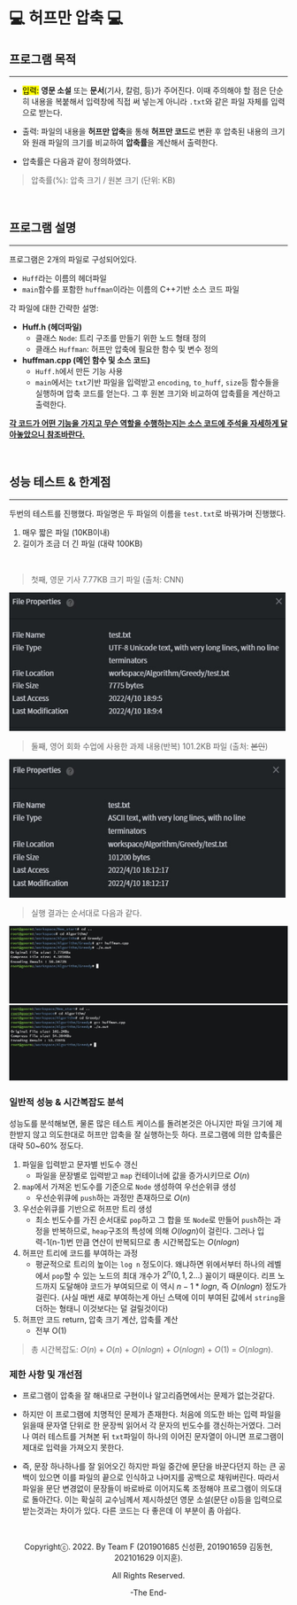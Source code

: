 # 💻 허프만 압축 💻


## 프로그램 목적
***

* <mark>입력:</mark> **영문 소설** 또는 **문서**(기사, 칼럼, 등)가 주어진다. 이때 주의해야 할 점은 단순히 내용을 복붙해서 입력창에 직접 써 넣는게 아니라 `.txt`와 같은 파일 자체를 입력으로 받는다.

* 출력: 파일의 내용을 **허프만 압축**을 통해 **허프만 코드**로 변환 후 압축된 내용의 크기와 원래 파일의 크기를 비교하여 **압축률**을 계산해서 출력한다. 

* 압축률은 다음과 같이 정의하였다.  
> 압축률(%): 압축 크기 / 원본 크기 (단위: KB)

<br>

## 프로그램 설명
*** 
  
프로그램은 2개의 파일로 구성되어있다.

* `Huff`라는 이름의 헤더파일
* `main`함수를 포함한 `huffman`이라는 이름의 C++기반 소스 코드 파일

각 파일에 대한 간략한 설명:

* **Huff.h (헤더파일)**
    - 클래스 `Node`: 트리 구조를 만들기 위한 노드 형태 정의
    - 클래스 `Huffman`: 허프만 압축에 필요한 함수 및 변수 정의
* **huffman.cpp (메인 함수 및 소스 코드)** 
    * `Huff.h`에서 만든 기능 사용
    * `main`에서는 `txt`기반 파일을 입력받고 `encoding`, `to_huff`, `size`등 함수들을 실행하며 압축 코드를 얻는다. 그 후 원본 크기와 비교하여 압축률을 계산하고 출력한다.

**<u>각 코드가 어떤 기능을 가지고 무슨 역할을 수행하는지는 소스 코드에 주석을 자세하게 달아놓았으니 참조바란다.</u>**

<br>

## 성능 테스트 & 한계점
***

두번의 테스트를 진행했다. 파일명은 두 파일의 이름을 `test.txt`로 바꿔가며 진행했다.
1. 매우 짧은 파일 (10KB이내)
2. 길이가 조금 더 긴 파일 (대략 100KB)

<br>

>첫째, 영문 기사 7.77KB 크기 파일 (출처: CNN) 

<img src = "https://github.com/serenhade00/serenhade00.github.io/blob/main/assets/size_1.jpg?raw=true" width="500" height ="250" />

>둘째, 영어 회화 수업에 사용한 과제 내용(반복) 101.2KB 파일 (출처: ~~본인~~)

<img src = "https://github.com/serenhade00/serenhade00.github.io/blob/main/assets/size_2.jpg?raw=true" width="500" height ="250" />

<br>

>실행 결과는 순서대로 다음과 같다.

![test](https://github.com/serenhade00/serenhade00.github.io/blob/main/assets/Test4.jpg?raw=true)
![test1](https://github.com/serenhade00/serenhade00.github.io/blob/main/assets/Test5.jpg?raw=true)

### 일반적 성능 & 시간복잡도 분석

성능도를 분석해보면, 물론 많은 테스트 케이스를 돌려본것은 아니지만 파일 크기에 제한받지 않고 의도한대로 허프만 압축을 잘 실행하는듯 하다. 프로그램에 의한 압축률은 대략 50~60% 정도다. 

1. 파일을 입력받고 문자별 빈도수 갱신
    * 파일을 문장별로 입력받고 `map` 컨테이너에 값을 증가시키므로 $O(n)$
2. `map`에서 가져온 빈도수를 기준으로 `Node` 생성하여 우선순위큐 생성
    * 우선순위큐에 `push`하는 과정만 존재하므로 $O(n)$
3. 우선순위큐를 기반으로 허프만 트리 생성
    * 최소 빈도수를 가진 순서대로 `pop`하고 그 합을 또 `Node`로 만들어 `push`하는 과정을 반복하므로, `heap`구조의 특성에 의해 $O(log n)$이 걸린다. 그러나 입력-1(n-1)번 만큼 연산이 반복되므로 총 시간복잡도는 $O(nlogn$)
4. 허프만 트리에 코드를 부여하는 과정
    * 평균적으로 트리의 높이는 `log n` 정도이다. 왜냐하면 위에서부터 하나의 레벨에서 `pop`할 수 있는 노드의 최대 개수가 $2^n(0, 1, 2...)$ 꼴이기 때문이다. 리프 노드까지 도달해야 코드가 부여되므로 이 역시 $n-1 * log n$, 즉 $O(nlogn)$ 정도가 걸린다. (사실 매번 새로 부여하는게 아닌 스택에 이미 부여된 값에서 `string`을 더하는 형태니 이것보다는 덜 걸릴것이다)
5. 허프만 코드 return, 압축 크기 계산, 압축률 계산
    * 전부 O(1)

> 총 시간복잡도: $O(n)$ + $O(n)$ + $O(nlogn)$ + $O(nlogn)$ + $O(1)$ = $O(nlogn)$.


### 제한 사항 및 개선점

* 프로그램이 압축을 잘 해내므로 구현이나 알고리즘면에서는 문제가 없는것같다.

* 하지만 이 프로그램에 치명적인 문제가 존재한다. 처음에 의도한 바는 입력 파일을 읽을때 문자열 단위로 한 문장씩 읽어서 각 문자의 빈도수를 갱신하는거였다. 그러나 여러 테스트를 거쳐본 뒤 `txt`파일이 하나의 이어진 문자열이 아니면 프로그램이 제대로 입력을 가져오지 못한다. 

* 즉, 문장 하나하나를 잘 읽어오긴 하지만 파일 중간에 문단을 바꾼다던지 하는 큰 공백이 있으면 이를 파일의 끝으로 인식하고 나머지를 공백으로 채워버린다. 따라서 파일을 문단 변경없이 문장들이 바로바로 이어지도록 조정해야 프로그램이 의도대로 돌아간다. 이는 확실히 교수님께서 제시하셨던 영문 소설(문단 o)등을 입력으로 받는것과는 차이가 있다. 다른 코드는 다 좋은데 이 부분이 좀 아쉽다.

<br>

<p align="center">Copyrightⓒ. 2022. By Team F (201901685 신성환, 201901659 김동현, 202101629 이지훈). </p>
<p align="center">All Rights Reserved.</p>
<p align="center">-The End-</p>















